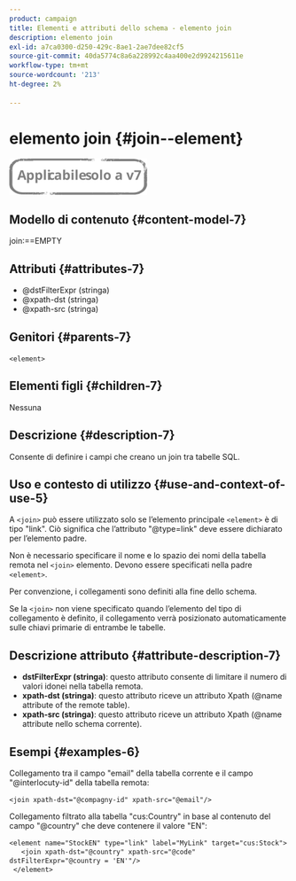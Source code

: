 ```yaml
---
product: campaign
title: Elementi e attributi dello schema - elemento join
description: elemento join
exl-id: a7ca0300-d250-429c-8ae1-2ae7dee82cf5
source-git-commit: 40da5774c8a6a228992c4aa400e2d9924215611e
workflow-type: tm+mt
source-wordcount: '213'
ht-degree: 2%

---
```


# elemento join {#join--element}

![](../../../assets/v7-only.svg)

## Modello di contenuto {#content-model-7}

join:==EMPTY

## Attributi {#attributes-7}

* @dstFilterExpr (stringa)
* @xpath-dst (stringa)
* @xpath-src (stringa)

## Genitori {#parents-7}

`<element>`

## Elementi figli {#children-7}

Nessuna

## Descrizione {#description-7}

Consente di definire i campi che creano un join tra tabelle SQL.

## Uso e contesto di utilizzo {#use-and-context-of-use-5}

A `<join>`  può essere utilizzato solo se l’elemento principale  `<element>`  è di tipo &quot;link&quot;. Ciò significa che l’attributo &quot;@type=link&quot; deve essere dichiarato per l’elemento padre.

Non è necessario specificare il nome e lo spazio dei nomi della tabella remota nel `<join>`  elemento. Devono essere specificati nella padre  `<element>`.

Per convenzione, i collegamenti sono definiti alla fine dello schema.

Se la `<join>` non viene specificato quando l’elemento del tipo di collegamento è definito, il collegamento verrà posizionato automaticamente sulle chiavi primarie di entrambe le tabelle.

## Descrizione attributo {#attribute-description-7}

* **dstFilterExpr (stringa)**: questo attributo consente di limitare il numero di valori idonei nella tabella remota.
* **xpath-dst (stringa)**: questo attributo riceve un attributo Xpath (@name attribute of the remote table).
* **xpath-src (stringa)**: questo attributo riceve un attributo Xpath (@name attribute nello schema corrente).

## Esempi {#examples-6}

Collegamento tra il campo &quot;email&quot; della tabella corrente e il campo &quot;@interlocuty-id&quot; della tabella remota:

```
<join xpath-dst="@compagny-id" xpath-src="@email"/>
```

Collegamento filtrato alla tabella &quot;cus:Country&quot; in base al contenuto del campo &quot;@country&quot; che deve contenere il valore &quot;EN&quot;:

```
<element name="StockEN" type="link" label="MyLink" target="cus:Stock">
   <join xpath-dst="@country" xpath-src="@code" dstFilterExpr="@country = 'EN'"/>
 </element>
```
